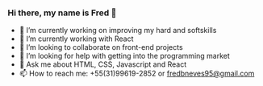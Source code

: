 ### Hi there, my name is Fred 👋

- 🔭 I’m currently working on improving my hard and softskills
- 🌱 I’m currently working with React
- 👯 I’m looking to collaborate on front-end projects
- 🤔 I’m looking for help with getting into the programming market
- 💬 Ask me about HTML, CSS, Javascript and React
- 📫 How to reach me: +55(31)99619-2852 or fredbneves95@gmail.com

